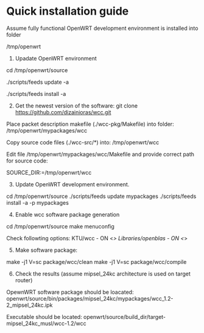 # Quick installation guide

Assume fully functional OpenWRT development environment is installed into folder

/tmp/openwrt

1. Upadate OpenWRT environment

cd /tmp/openwrt/source

./scripts/feeds update -a

./scripts/feeds install -a

2. Get the newest version of the software:
git clone https://github.com/dizainioras/wcc.git

Place packet description makefile (./wcc-pkg/Makefile) into folder: /tmp/openwrt/mypackages/wcc

Copy source code files (./wcc-src/*) into: /tmp/openwrt/wcc

Edit file /tmp/openwrt/mypackages/wcc/Makefile
and provide correct path for source code:

SOURCE_DIR:=/tmp/openwrt/wcc

3. Update OpenWRT development environment.

cd /tmp/openwrt/source
./scripts/feeds update mypackages
./scripts/feeds install -a -p mypackages

4. Enable wcc software package generation

cd /tmp/openwrt/source
make menuconfig

Check followting options:
KTU/wcc - ON <*>
Libraries/openblas - ON <*>

5. Make software package:

make -j1 V=sc package/wcc/clean
make -j1 V=sc package/wcc/compile

6. Check the results (assume mipsel_24kc architecture is used on target router)

OpewnWRT software package should be loacated:
openwrt/source/bin/packages/mipsel_24kc/mypackages/wcc_1.2-2_mipsel_24kc.ipk

Executable should be located:
openwrt/source/build_dir/target-mipsel_24kc_musl/wcc-1.2/wcc 


